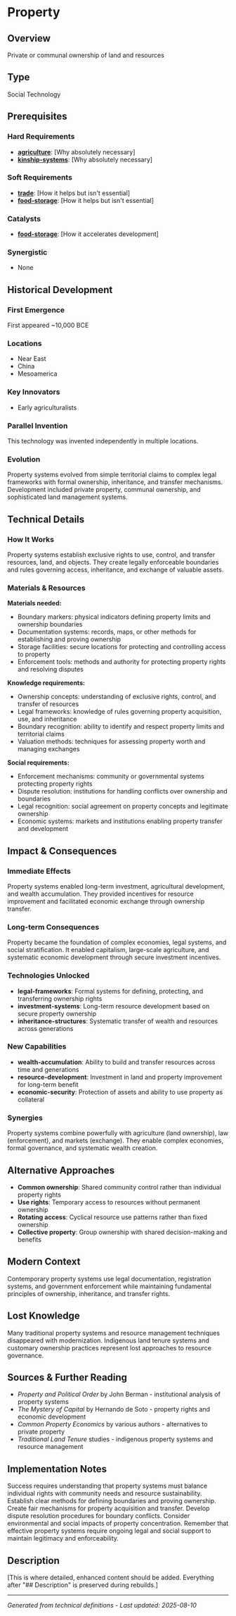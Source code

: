 # Property

## Overview
Private or communal ownership of land and resources

## Type
Social Technology

## Prerequisites

### Hard Requirements
- **[agriculture](../agriculture/README.md)**: [Why absolutely necessary]
- **[kinship-systems](../kinship-systems/README.md)**: [Why absolutely necessary]

### Soft Requirements
- **[trade](../trade/README.md)**: [How it helps but isn't essential]
- **[food-storage](../food-storage/README.md)**: [How it helps but isn't essential]

### Catalysts
- **[food-storage](../food-storage/README.md)**: [How it accelerates development]

### Synergistic
- None

## Historical Development

### First Emergence
First appeared ~10,000 BCE

### Locations
- Near East
- China
- Mesoamerica

### Key Innovators
- Early agriculturalists

### Parallel Invention
This technology was invented independently in multiple locations.

### Evolution
Property systems evolved from simple territorial claims to complex legal frameworks with formal ownership, inheritance, and transfer mechanisms. Development included private property, communal ownership, and sophisticated land management systems.

## Technical Details

### How It Works
Property systems establish exclusive rights to use, control, and transfer resources, land, and objects. They create legally enforceable boundaries and rules governing access, inheritance, and exchange of valuable assets.

### Materials & Resources
**Materials needed:**
- Boundary markers: physical indicators defining property limits and ownership boundaries
- Documentation systems: records, maps, or other methods for establishing and proving ownership
- Storage facilities: secure locations for protecting and controlling access to property
- Enforcement tools: methods and authority for protecting property rights and resolving disputes

**Knowledge requirements:**
- Ownership concepts: understanding of exclusive rights, control, and transfer of resources
- Legal frameworks: knowledge of rules governing property acquisition, use, and inheritance
- Boundary recognition: ability to identify and respect property limits and territorial claims
- Valuation methods: techniques for assessing property worth and managing exchanges

**Social requirements:**
- Enforcement mechanisms: community or governmental systems protecting property rights
- Dispute resolution: institutions for handling conflicts over ownership and boundaries
- Legal recognition: social agreement on property concepts and legitimate ownership
- Economic systems: markets and institutions enabling property transfer and development

## Impact & Consequences

### Immediate Effects
Property systems enabled long-term investment, agricultural development, and wealth accumulation. They provided incentives for resource improvement and facilitated economic exchange through ownership transfer.

### Long-term Consequences
Property became the foundation of complex economies, legal systems, and social stratification. It enabled capitalism, large-scale agriculture, and systematic economic development through secure investment incentives.

### Technologies Unlocked
- **legal-frameworks**: Formal systems for defining, protecting, and transferring ownership rights
- **investment-systems**: Long-term resource development based on secure property ownership
- **inheritance-structures**: Systematic transfer of wealth and resources across generations

### New Capabilities
- **wealth-accumulation**: Ability to build and transfer resources across time and generations
- **resource-development**: Investment in land and property improvement for long-term benefit
- **economic-security**: Protection of assets and ability to use property as collateral

### Synergies
Property systems combine powerfully with agriculture (land ownership), law (enforcement), and markets (exchange). They enable complex economies, formal governance, and systematic wealth creation.

## Alternative Approaches
- **Common ownership**: Shared community control rather than individual property rights
- **Use rights**: Temporary access to resources without permanent ownership
- **Rotating access**: Cyclical resource use patterns rather than fixed ownership
- **Collective property**: Group ownership with shared decision-making and benefits

## Modern Context
Contemporary property systems use legal documentation, registration systems, and government enforcement while maintaining fundamental principles of ownership, inheritance, and transfer rights.

## Lost Knowledge
Many traditional property systems and resource management techniques disappeared with modernization. Indigenous land tenure systems and customary ownership practices represent lost approaches to resource governance.

## Sources & Further Reading
- *Property and Political Order* by John Berman - institutional analysis of property systems
- *The Mystery of Capital* by Hernando de Soto - property rights and economic development
- *Common Property Economics* by various authors - alternatives to private property
- *Traditional Land Tenure* studies - indigenous property systems and resource management

## Implementation Notes
Success requires understanding that property systems must balance individual rights with community needs and resource sustainability. Establish clear methods for defining boundaries and proving ownership. Create fair mechanisms for property acquisition and transfer. Develop dispute resolution procedures for boundary conflicts. Consider environmental and social impacts of property concentration. Remember that effective property systems require ongoing legal and social support to maintain legitimacy and enforceability.

## Description












[This is where detailed, enhanced content should be added. Everything after "## Description" is preserved during rebuilds.]

---
*Generated from technical definitions - Last updated: 2025-08-10*
